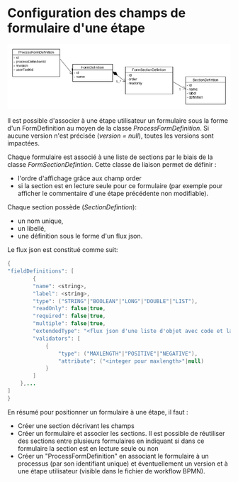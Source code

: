 # Configuration des champs de formulaire d'une étape

![Gestion des formulaires](configuration/form-definition.png)

Il est possible d'associer à une étape utilisateur un formulaire sous la forme d'un FormDefinition au moyen de la classe *ProcessFormDefinition*.
Si aucune version n'est précisée (*version = null*), toutes les versions sont impactées.

Chaque formulaire est associé à une liste de sections par le biais de la classe *FormSectionDefintion*.
Cette classe de liaison permet de définir :
* l'ordre d'affichage grâce aux champ order
* si la section est en lecture seule pour ce formulaire (par exemple pour afficher le commentaire d'une étape précédente non modifiable).

Chaque section possède (*SectionDefintion*):
* un nom unique, 
* un libellé,
* une définition sous le forme d'un flux json.

Le flux json est constitué comme suit:

```java
{
"fieldDefinitions": [
		{
		"name": <string>,
		"label": <string>,
		"type": ("STRING"|"BOOLEAN"|"LONG"|"DOUBLE"|"LIST"),
		"readOnly": false|true,
		"required": false|true,
		"multiple": false|true,
		"extendedType": "<flux json d'une liste d'objet avec code et label>",
		"validators": [
			{
				"type": ("MAXLENGTH"|"POSITIVE"|"NEGATIVE"),
				"attribute": ("<integer pour maxlength>"|null)
			}
		]
	},...
]
}
```

En résumé pour positionner un formulaire à une étape, il faut :
* Créer une section décrivant les champs
* Créer un formulaire et associer les sections. Il est possible de réutiliser des sections entre plusieurs formulaires en indiquant si dans ce formulaire la section est en lecture seule ou non
* Créer un "ProcessFormDefinition" en associant le formulaire à un processus (par son identifiant unique) et éventuellement un version et à une étape utilisateur (visible dans le fichier de workflow BPMN).
